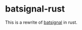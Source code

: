 # batsignal-rust
This is a rewrite of [batsignal](https://github.com/electrickite/batsignal) in rust.
